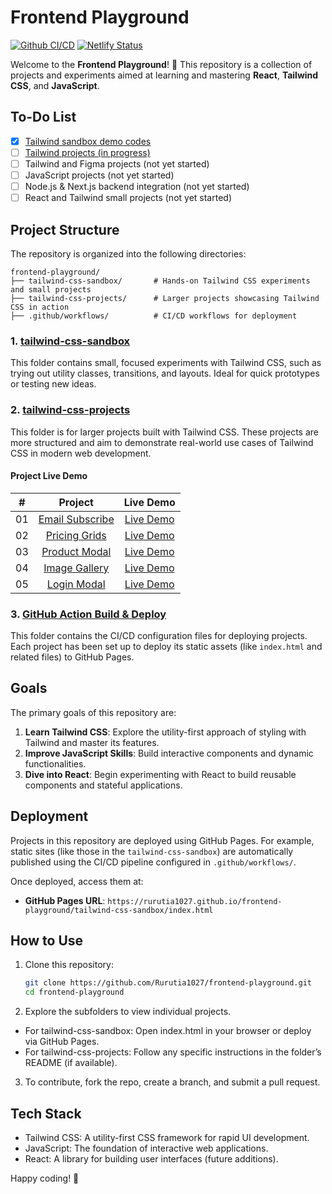 # Frontend Playground

[![Github CI/CD](https://github.com/Rurutia1027/frontend-playground/actions/workflows/npm-publish-github-packages.yml/badge.svg)](https://github.com/Rurutia1027/frontend-playground/actions/workflows/npm-publish-github-packages.yml) [![Netlify Status](https://api.netlify.com/api/v1/badges/9d907ac8-ee11-4b9e-8323-2ae13dc581db/deploy-status)](https://app.netlify.com/sites/project-tailwind-clipboard/deploys)

Welcome to the **Frontend Playground**! 🎨 This repository is a collection of projects and experiments aimed at learning and mastering **React**, **Tailwind CSS**, and **JavaScript**.

## To-Do List

- [x] [Tailwind sandbox demo codes](./tailwind-css-sandbox/)
- [ ] [Tailwind projects (in progress)](./tailwind-css-projects/)
- [ ] Tailwind and Figma projects (not yet started)
- [ ] JavaScript projects (not yet started)
- [ ] Node.js & Next.js backend integration (not yet started)
- [ ] React and Tailwind small projects (not yet started)

## Project Structure

The repository is organized into the following directories:

```
frontend-playground/
├── tailwind-css-sandbox/       # Hands-on Tailwind CSS experiments and small projects
├── tailwind-css-projects/      # Larger projects showcasing Tailwind CSS in action
├── .github/workflows/          # CI/CD workflows for deployment
```

### 1. [tailwind-css-sandbox](https://rurutia1027.github.io/frontend-playground/tailwind-css-sandbox/index.html)

This folder contains small, focused experiments with Tailwind CSS, such as trying out utility classes, transitions, and layouts. Ideal for quick prototypes or testing new ideas.

### 2. [tailwind-css-projects](./tailwind-css-projects/)

This folder is for larger projects built with Tailwind CSS. These projects are more structured and aim to demonstrate real-world use cases of Tailwind CSS in modern web development.

#### Project Live Demo

|  #  |                                                               Project                                                               |                                                           Live Demo                                                           |
| :-: | :---------------------------------------------------------------------------------------------------------------------------------: | :---------------------------------------------------------------------------------------------------------------------------: |
| 01  | [Email Subscribe](https://github.com/Rurutia1027/frontend-playground/tree/main/tailwind-css-projects/mini-projects/email-subscribe) | [Live Demo](https://rurutia1027.github.io/frontend-playground/tailwind-css-projects/mini-projects/email-subscribe/index.html) |
| 02  |   [Pricing Grids](https://github.com/Rurutia1027/frontend-playground/tree/main/tailwind-css-projects/mini-projects/pricing-cards)   |  [Live Demo](https://rurutia1027.github.io/frontend-playground/tailwind-css-projects/mini-projects/pricing-cards/index.html)  |
| 03  |   [Product Modal](https://github.com/Rurutia1027/frontend-playground/tree/main/tailwind-css-projects/mini-projects/product-modal)   |  [Live Demo](https://rurutia1027.github.io/frontend-playground/tailwind-css-projects/mini-projects/product-modal/index.html)  |
| 04  |   [Image Gallery](https://github.com/Rurutia1027/frontend-playground/tree/main/tailwind-css-projects/mini-projects/image-gallery)   |  [Live Demo](https://rurutia1027.github.io/frontend-playground/tailwind-css-projects/mini-projects/image-gallery/index.html)  |
| 05  |     [Login Modal](https://github.com/Rurutia1027/frontend-playground/tree/main/tailwind-css-projects/mini-projects/login-modal)     |   [Live Demo](https://rurutia1027.github.io/frontend-playground/tailwind-css-projects/mini-projects/login-modal/index.html)   |

### 3. [GitHub Action Build & Deploy](https://github.com/Rurutia1027/frontend-playground/actions)

This folder contains the CI/CD configuration files for deploying projects. Each project has been set up to deploy its static assets (like `index.html` and related files) to GitHub Pages.

## Goals

The primary goals of this repository are:

1. **Learn Tailwind CSS**: Explore the utility-first approach of styling with Tailwind and master its features.
2. **Improve JavaScript Skills**: Build interactive components and dynamic functionalities.
3. **Dive into React**: Begin experimenting with React to build reusable components and stateful applications.

## Deployment

Projects in this repository are deployed using GitHub Pages. For example, static sites (like those in the `tailwind-css-sandbox`) are automatically published using the CI/CD pipeline configured in `.github/workflows/`.

Once deployed, access them at:

- **GitHub Pages URL**: `https://rurutia1027.github.io/frontend-playground/tailwind-css-sandbox/index.html`

## How to Use

1. Clone this repository:
   ```bash
   git clone https://github.com/Rurutia1027/frontend-playground.git
   cd frontend-playground
   ```
2. Explore the subfolders to view individual projects.

- For tailwind-css-sandbox: Open index.html in your browser or deploy via GitHub Pages.
- For tailwind-css-projects: Follow any specific instructions in the folder’s README (if available).

3. To contribute, fork the repo, create a branch, and submit a pull request.

## Tech Stack

- Tailwind CSS: A utility-first CSS framework for rapid UI development.
- JavaScript: The foundation of interactive web applications.
- React: A library for building user interfaces (future additions).

Happy coding! 🚀
